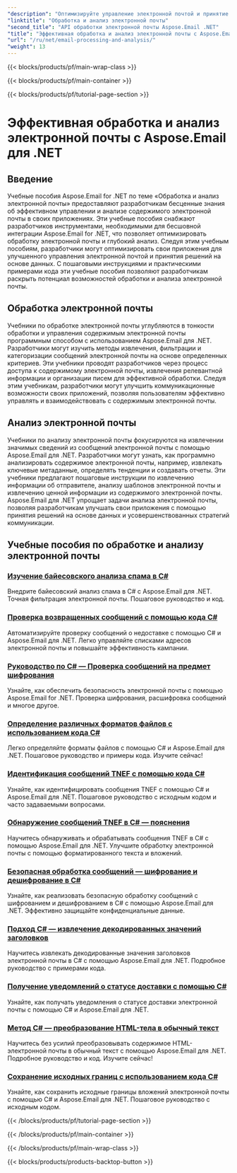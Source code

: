 ```yaml
---
"description": "Оптимизируйте управление электронной почтой и принятие решений в вашем приложении с помощью учебных пособий Aspose.Email для .NET по оптимизированной обработке электронной почты и глубокому анализу. Научитесь извлекать, организовывать и анализировать содержимое электронной почты программным способом. Изучите практические примеры для улучшенной коммуникации и стратегий, основанных на данных."
"linktitle": "Обработка и анализ электронной почты"
"second_title": "API обработки электронной почты Aspose.Email .NET"
"title": "Эффективная обработка и анализ электронной почты с Aspose.Email для .NET"
"url": "/ru/net/email-processing-and-analysis/"
"weight": 13
---
```


{{< blocks/products/pf/main-wrap-class >}}

{{< blocks/products/pf/main-container >}}

{{< blocks/products/pf/tutorial-page-section >}}

# Эффективная обработка и анализ электронной почты с Aspose.Email для .NET


## Введение

Учебные пособия Aspose.Email for .NET по теме «Обработка и анализ электронной почты» предоставляют разработчикам бесценные знания об эффективном управлении и анализе содержимого электронной почты в своих приложениях. Эти учебные пособия снабжают разработчиков инструментами, необходимыми для бесшовной интеграции Aspose.Email for .NET, что позволяет оптимизировать обработку электронной почты и глубокий анализ. Следуя этим учебным пособиям, разработчики могут оптимизировать свои приложения для улучшенного управления электронной почтой и принятия решений на основе данных. С пошаговыми инструкциями и практическими примерами кода эти учебные пособия позволяют разработчикам раскрыть потенциал возможностей обработки и анализа электронной почты.

## Обработка электронной почты

Учебники по обработке электронной почты углубляются в тонкости обработки и управления содержимым электронной почты программным способом с использованием Aspose.Email для .NET. Разработчики могут изучить методы извлечения, фильтрации и категоризации сообщений электронной почты на основе определенных критериев. Эти учебники проводят разработчиков через процесс доступа к содержимому электронной почты, извлечения релевантной информации и организации писем для эффективной обработки. Следуя этим учебникам, разработчики могут улучшить коммуникационные возможности своих приложений, позволяя пользователям эффективно управлять и взаимодействовать с содержимым электронной почты.

## Анализ электронной почты

Учебники по анализу электронной почты фокусируются на извлечении значимых сведений из сообщений электронной почты с помощью Aspose.Email для .NET. Разработчики могут узнать, как программно анализировать содержимое электронной почты, например, извлекать ключевые метаданные, определять тенденции и создавать отчеты. Эти учебники предлагают пошаговые инструкции по извлечению информации об отправителе, анализу шаблонов электронной почты и извлечению ценной информации из содержимого электронной почты. Aspose.Email для .NET упрощает задачи анализа электронной почты, позволяя разработчикам улучшать свои приложения с помощью принятия решений на основе данных и усовершенствованных стратегий коммуникации.

## Учебные пособия по обработке и анализу электронной почты
### [Изучение байесовского анализа спама в C#](./exploring-bayesian-spam-analysis-in-csharp/)
Внедрите байесовский анализ спама в C# с Aspose.Email для .NET. Точная фильтрация электронной почты. Пошаговое руководство и код.
### [Проверка возвращенных сообщений с помощью кода C#](./verifying-bounced-messages-with-csharp-code/)
Автоматизируйте проверку сообщений о недоставке с помощью C# и Aspose.Email для .NET. Легко управляйте списками адресов электронной почты и повышайте эффективность кампании. 
### [Руководство по C# — Проверка сообщений на предмет шифрования](./csharp-guide-checking-messages-for-encryption/)
Узнайте, как обеспечить безопасность электронной почты с помощью Aspose.Email for .NET. Проверка шифрования, расшифровка сообщений и многое другое.
### [Определение различных форматов файлов с использованием кода C#](./detecting-various-file-formats-using-csharp-code/)
Легко определяйте форматы файлов с помощью C# и Aspose.Email для .NET. Пошаговое руководство и примеры кода. Изучите сейчас!
### [Идентификация сообщений TNEF с помощью кода C#](./identifying-tnef-messages-with-csharp-code/)
Узнайте, как идентифицировать сообщения TNEF с помощью C# и Aspose.Email для .NET. Пошаговое руководство с исходным кодом и часто задаваемыми вопросами.
### [Обнаружение сообщений TNEF в C# — пояснения](./tnef-message-detection-in-csharp-explained/)
Научитесь обнаруживать и обрабатывать сообщения TNEF в C# с помощью Aspose.Email для .NET. Улучшите обработку электронной почты с помощью форматированного текста и вложений.
### [Безопасная обработка сообщений — шифрование и дешифрование в C#](./secure-message-handling-encryption-and-decryption-in-csharp/)
Узнайте, как реализовать безопасную обработку сообщений с шифрованием и дешифрованием в C# с помощью Aspose.Email для .NET. Эффективно защищайте конфиденциальные данные.
### [Подход C# — извлечение декодированных значений заголовков](./csharp-approach-extracting-decoded-header-values/)
Научитесь извлекать декодированные значения заголовков электронной почты в C# с помощью Aspose.Email для .NET. Подробное руководство с примерами кода.
### [Получение уведомлений о статусе доставки с помощью C#](./retrieving-delivery-status-notifications-with-csharp/)
Узнайте, как получать уведомления о статусе доставки электронной почты с помощью C# и Aspose.Email для .NET.
### [Метод C# — преобразование HTML-тела в обычный текст](./csharp-technique-converting-html-body-to-plain-text/)
Научитесь без усилий преобразовывать содержимое HTML-электронной почты в обычный текст с помощью Aspose.Email для .NET. Подробное руководство и код. Изучите сейчас!
### [Сохранение исходных границ с использованием кода C#](./preserving-original-boundaries-using-csharp-code/)
Узнайте, как сохранить исходные границы вложений электронной почты с помощью C# и Aspose.Email для .NET. Пошаговое руководство с исходным кодом.

{{< /blocks/products/pf/tutorial-page-section >}}

{{< /blocks/products/pf/main-container >}}

{{< /blocks/products/pf/main-wrap-class >}}

{{< blocks/products/products-backtop-button >}}